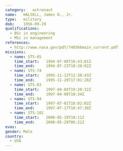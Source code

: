 ```yaml
---
category:	astronaut
name:	HALSELL, James D., Jr.
type:	military
dob:	1956-09-29
qualifications:
  - BSc in engineering
  - MSc in management
references:
  - http://www.nasa.gov/pdf/740566main_current.pdf
missions:
  - name: STS-65
    time_start:   1994-07-08T16:43:01Z
    time_end:     1994-07-23T10:38:02Z
  - name: STS-74
    time_start:   1995-11-12T12:30:43Z
    time_end:     1995-11-20T17:01:28Z
  - name: STS-83
    time_start:   1997-04-04T19:20:32Z
    time_end:     1997-04-08T18:34Z
  - name: STS-94
    time_start:   1997-07-01T18:02:02Z
    time_end:     1997-07-17T10:47:30Z
  - name: STS-101
    time_start:   2000-05-19T10:11Z
    time_end:     2000-05-29T06:21Z
evas:
gender:	Male
country:
  - USA
---
```

